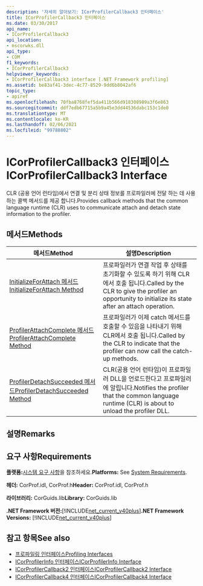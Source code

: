 ```yaml
---
description: '자세히 알아보기: ICorProfilerCallback3 인터페이스'
title: ICorProfilerCallback3 인터페이스
ms.date: 03/30/2017
api_name:
- ICorProfilerCallback3
api_location:
- mscorwks.dll
api_type:
- COM
f1_keywords:
- ICorProfilerCallback3
helpviewer_keywords:
- ICorProfilerCallback3 interface [.NET Framework profiling]
ms.assetid: be83af41-3dec-4c77-8529-9dd6b8042af6
topic_type:
- apiref
ms.openlocfilehash: 70fba8768fef5da411b566d918308989a3f6e863
ms.sourcegitcommit: ddf7edb67715a5b9a45e3dd44536dabc153c1de0
ms.translationtype: MT
ms.contentlocale: ko-KR
ms.lasthandoff: 02/06/2021
ms.locfileid: "99788802"
---
```

# <a name="icorprofilercallback3-interface"></a><span data-ttu-id="1fdca-103">ICorProfilerCallback3 인터페이스</span><span class="sxs-lookup"><span data-stu-id="1fdca-103">ICorProfilerCallback3 Interface</span></span>

<span data-ttu-id="1fdca-104">CLR (공용 언어 런타임)에서 연결 및 분리 상태 정보를 프로파일러에 전달 하는 데 사용 하는 콜백 메서드를 제공 합니다.</span><span class="sxs-lookup"><span data-stu-id="1fdca-104">Provides callback methods that the common language runtime (CLR) uses to communicate attach and detach state information to the profiler.</span></span>  
  
## <a name="methods"></a><span data-ttu-id="1fdca-105">메서드</span><span class="sxs-lookup"><span data-stu-id="1fdca-105">Methods</span></span>  
  
|<span data-ttu-id="1fdca-106">메서드</span><span class="sxs-lookup"><span data-stu-id="1fdca-106">Method</span></span>|<span data-ttu-id="1fdca-107">설명</span><span class="sxs-lookup"><span data-stu-id="1fdca-107">Description</span></span>|  
|------------|-----------------|  
|[<span data-ttu-id="1fdca-108">InitializeForAttach 메서드</span><span class="sxs-lookup"><span data-stu-id="1fdca-108">InitializeForAttach Method</span></span>](icorprofilercallback3-initializeforattach-method.md)|<span data-ttu-id="1fdca-109">프로파일러가 연결 작업 후 상태를 초기화할 수 있도록 하기 위해 CLR에서 호출 됩니다.</span><span class="sxs-lookup"><span data-stu-id="1fdca-109">Called by the CLR to give the profiler an opportunity to initialize its state after an attach operation.</span></span>|  
|[<span data-ttu-id="1fdca-110">ProfilerAttachComplete 메서드</span><span class="sxs-lookup"><span data-stu-id="1fdca-110">ProfilerAttachComplete Method</span></span>](icorprofilercallback3-profilerattachcomplete-method.md)|<span data-ttu-id="1fdca-111">프로파일러가 이제 catch 메서드를 호출할 수 있음을 나타내기 위해 CLR에서 호출 됩니다.</span><span class="sxs-lookup"><span data-stu-id="1fdca-111">Called by the CLR to indicate that the profiler can now call the catch-up methods.</span></span>|  
|[<span data-ttu-id="1fdca-112">ProfilerDetachSucceeded 메서드</span><span class="sxs-lookup"><span data-stu-id="1fdca-112">ProfilerDetachSucceeded Method</span></span>](icorprofilercallback3-profilerdetachsucceeded-method.md)|<span data-ttu-id="1fdca-113">CLR(공용 언어 런타임)이 프로파일러 DLL을 언로드한다고 프로파일러에 알립니다.</span><span class="sxs-lookup"><span data-stu-id="1fdca-113">Notifies the profiler that the common language runtime (CLR) is about to unload the profiler DLL.</span></span>|  
  
## <a name="remarks"></a><span data-ttu-id="1fdca-114">설명</span><span class="sxs-lookup"><span data-stu-id="1fdca-114">Remarks</span></span>  
  
## <a name="requirements"></a><span data-ttu-id="1fdca-115">요구 사항</span><span class="sxs-lookup"><span data-stu-id="1fdca-115">Requirements</span></span>  

 <span data-ttu-id="1fdca-116">**플랫폼:**[시스템 요구 사항](../../get-started/system-requirements.md)을 참조하세요.</span><span class="sxs-lookup"><span data-stu-id="1fdca-116">**Platforms:** See [System Requirements](../../get-started/system-requirements.md).</span></span>  
  
 <span data-ttu-id="1fdca-117">**헤더:** CorProf.idl, CorProf.h</span><span class="sxs-lookup"><span data-stu-id="1fdca-117">**Header:** CorProf.idl, CorProf.h</span></span>  
  
 <span data-ttu-id="1fdca-118">**라이브러리:** CorGuids.lib</span><span class="sxs-lookup"><span data-stu-id="1fdca-118">**Library:** CorGuids.lib</span></span>  
  
 <span data-ttu-id="1fdca-119">**.NET Framework 버전:**[!INCLUDE[net_current_v40plus](../../../../includes/net-current-v40plus-md.md)]</span><span class="sxs-lookup"><span data-stu-id="1fdca-119">**.NET Framework Versions:** [!INCLUDE[net_current_v40plus](../../../../includes/net-current-v40plus-md.md)]</span></span>  
  
## <a name="see-also"></a><span data-ttu-id="1fdca-120">참고 항목</span><span class="sxs-lookup"><span data-stu-id="1fdca-120">See also</span></span>

- [<span data-ttu-id="1fdca-121">프로파일링 인터페이스</span><span class="sxs-lookup"><span data-stu-id="1fdca-121">Profiling Interfaces</span></span>](profiling-interfaces.md)
- [<span data-ttu-id="1fdca-122">ICorProfilerInfo 인터페이스</span><span class="sxs-lookup"><span data-stu-id="1fdca-122">ICorProfilerInfo Interface</span></span>](icorprofilerinfo-interface.md)
- [<span data-ttu-id="1fdca-123">ICorProfilerCallback2 인터페이스</span><span class="sxs-lookup"><span data-stu-id="1fdca-123">ICorProfilerCallback2 Interface</span></span>](icorprofilercallback2-interface.md)
- [<span data-ttu-id="1fdca-124">ICorProfilerCallback4 인터페이스</span><span class="sxs-lookup"><span data-stu-id="1fdca-124">ICorProfilerCallback4 Interface</span></span>](icorprofilercallback4-interface.md)
